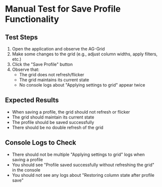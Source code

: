# Manual Test for Save Profile Functionality

## Test Steps

1. Open the application and observe the AG-Grid
2. Make some changes to the grid (e.g., adjust column widths, apply filters, etc.)
3. Click the "Save Profile" button
4. Observe that:
   - The grid does not refresh/flicker
   - The grid maintains its current state
   - No console logs about "Applying settings to grid" appear twice

## Expected Results

- When saving a profile, the grid should not refresh or flicker
- The grid should maintain its current state
- The profile should be saved successfully
- There should be no double refresh of the grid

## Console Logs to Check

- There should not be multiple "Applying settings to grid" logs when saving a profile
- You should see "Profile saved successfully without refreshing the grid" in the console
- You should not see any logs about "Restoring column state after profile save"
